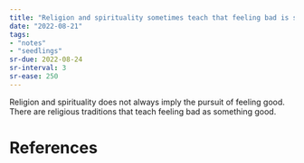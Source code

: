 ```yaml
---
title: "Religion and spirituality sometimes teach that feeling bad is something good"
date: "2022-08-21"
tags:
- "notes"
- "seedlings"
sr-due: 2022-08-24
sr-interval: 3
sr-ease: 250
---
```


Religion and spirituality does not always imply the pursuit of feeling good. There are religious traditions that teach feeling bad as something good.

# References